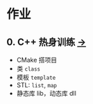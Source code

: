# 作业

## 0. C++ 热身训练 [->](0_CppPratices/) 

- CMake 搭项目
- 类 `class` 
- 模板 `template` 
- STL: `list`, `map` 
- 静态库 lib，动态库 dll

